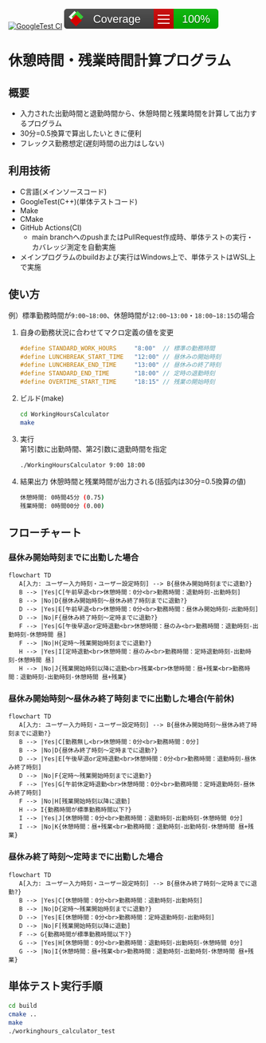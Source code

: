 [![GoogleTest CI](https://github.com/tkura37/WorkingHoursCalculator/actions/workflows/GoogleTest-CI.yml/badge.svg)](https://github.com/tkura37/WorkingHoursCalculator/actions/workflows/GoogleTest-CI.yml)
![Coverage](https://github.com/tkura37/WorkingHoursCalculator/blob/badges/badge_linecoverage.svg)
# 休憩時間・残業時間計算プログラム
## 概要
- 入力された出勤時間と退勤時間から、休憩時間と残業時間を計算して出力するプログラム
- 30分=0.5換算で算出したいときに便利
- フレックス勤務想定(遅刻時間の出力はしない)

## 利用技術
- C言語(メインソースコード)
- GoogleTest(C++)(単体テストコード)
- Make
- CMake
- GitHub Actions(CI)
  - main branchへのpushまたはPullRequest作成時、単体テストの実行・カバレッジ測定を自動実施
- メインプログラムのbuildおよび実行はWindows上で、単体テストはWSL上で実施

## 使い方
例）標準勤務時間が`9:00~18:00`、休憩時間が`12:00~13:00`・`18:00~18:15`の場合
1. 自身の勤務状況に合わせてマクロ定義の値を変更
   ```C:src/WorkingHoursCalculator.h
   #define STANDARD_WORK_HOURS     "8:00"  // 標準の勤務時間
   #define LUNCHBREAK_START_TIME   "12:00" // 昼休みの開始時刻
   #define LUNCHBREAK_END_TIME     "13:00" // 昼休みの終了時刻
   #define STANDARD_END_TIME       "18:00" // 定時の退勤時刻
   #define OVERTIME_START_TIME     "18:15" // 残業の開始時刻
   ```
2. ビルド(make)
   ```bash
   cd WorkingHoursCalculator
   make
   ```
3. 実行  
   第1引数に出勤時間、第2引数に退勤時間を指定
   ```bash
   ./WorkingHoursCalculator 9:00 18:00
   ```
4. 結果出力
   休憩時間と残業時間が出力される(括弧内は30分=0.5換算の値)
   ```bash
   休憩時間: 0時間45分 (0.75)
   残業時間: 0時間00分 (0.00)
   ```

## フローチャート
### 昼休み開始時刻までに出勤した場合
```mermaid
flowchart TD
   A[入力: ユーザー入力時刻・ユーザー設定時刻] --> B{昼休み開始時刻までに退勤?}
   B --> |Yes|C[午前早退<br>休憩時間：0分<br>勤務時間：退勤時刻-出勤時刻]
   B --> |No|D{昼休み開始時刻～昼休み終了時刻までに退勤?}   
   D --> |Yes|E[午前早退<br>休憩時間：0分<br>勤務時間：昼休み開始時刻-出勤時刻]
   D --> |No|F{昼休み終了時刻～定時までに退勤?}
   F --> |Yes|G[午後早退or定時退勤<br>休憩時間：昼のみ<br>勤務時間：退勤時刻-出勤時刻-休憩時間 昼]
   F --> |No|H{定時～残業開始時刻までに退勤?}
   H --> |Yes|I[定時退勤<br>休憩時間：昼のみ<br>勤務時間：定時退勤時刻-出勤時刻-休憩時間 昼]
   H --> |No|J{残業開始時刻以降に退勤<br>残業<br>休憩時間：昼+残業<br>勤務時間：退勤時刻-出勤時刻-休憩時間 昼+残業}
```

### 昼休み開始時刻～昼休み終了時刻までに出勤した場合(午前休)
```mermaid
flowchart TD
   A[入力: ユーザー入力時刻・ユーザー設定時刻] --> B{昼休み開始時刻～昼休み終了時刻までに退勤?}
   B --> |Yes|C[勤務無し<br>休憩時間：0分<br>勤務時間：0分]
   B --> |No|D{昼休み終了時刻～定時までに退勤?}   
   D --> |Yes|E[午後早退or定時退勤<br>休憩時間：0分<br>勤務時間：退勤時刻-昼休み終了時刻]
   D --> |No|F{定時～残業開始時刻までに退勤?}
   F --> |Yes|G[午前休定時退勤<br>休憩時間：0分<br>勤務時間：定時退勤時刻-昼休み終了時刻]
   F --> |No|H[残業開始時刻以降に退勤]
   H --> I{勤務時間が標準勤務時間以下?}
   I --> |Yes|J[休憩時間：0分<br>勤務時間：退勤時刻-出勤時刻-休憩時間 0分]
   I --> |No|K{休憩時間：昼+残業<br>勤務時間：退勤時刻-出勤時刻-休憩時間 昼+残業}
```

### 昼休み終了時刻～定時までに出勤した場合
```mermaid
flowchart TD
   A[入力: ユーザー入力時刻・ユーザー設定時刻] --> B{昼休み終了時刻～定時までに退勤?}
   B --> |Yes|C[休憩時間：0分<br>勤務時間：退勤時刻-出勤時刻]
   B --> |No|D{定時～残業開始時刻までに退勤?}   
   D --> |Yes|E[休憩時間：0分<br>勤務時間：定時退勤時刻-出勤時刻]
   D --> |No|F[残業開始時刻以降に退勤]
   F --> G{勤務時間が標準勤務時間以下?}
   G --> |Yes|H[休憩時間：0分<br>勤務時間：退勤時刻-出勤時刻-休憩時間 0分]
   G --> |No|I{休憩時間：昼+残業<br>勤務時間：退勤時刻-出勤時刻-休憩時間 昼+残業}
```
## 単体テスト実行手順
```bash
cd build
cmake ..
make
./workinghours_calculator_test
```
